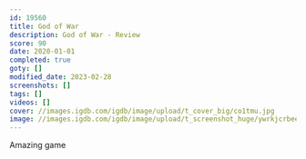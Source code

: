 ```yaml
---
id: 19560
title: God of War
description: God of War - Review
score: 90
date: 2020-01-01
completed: true
goty: []
modified_date: 2023-02-28
screenshots: []
tags: []
videos: []
cover: //images.igdb.com/igdb/image/upload/t_cover_big/co1tmu.jpg
image: //images.igdb.com/igdb/image/upload/t_screenshot_huge/ywrkjcrbeemmb51flsfj.jpg
---
```

Amazing game